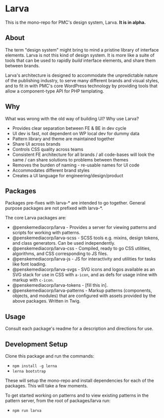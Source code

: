 # Larva

This is the mono-repo for PMC's design system, Larva. **It is in alpha.**

## About

The term "design system" might bring to mind a pristine library of interface elements. Larva is not this kind of design system. It is more like a suite of tools that can be used to rapidly _build_ interface elements, and share them between brands.

Larva's architecture is designed to accommodate the unpredictable nature of the publishing industry, to serve many different brands and visual styles, and to fit in with PMC's core WordPress technology by providing tools that allow a component-type API for PHP templating.

## Why

What was wrong with the old way of building UI? Why use Larva?

- Provides clear separation between FE & BE in dev cycle
- UI dev is fast, not dependent on WP local dev for dummy data
- Pattern library and theme are maintained together
- Share UI across brands
- Controls CSS quality across teams
- Consistent FE architecture for all brands / all code-bases will look the same / can share solutions to problems between themes
- Removes the burden of naming - re-usable names for UI code
- Accommodates different brand styles
- Creates a UI language for engineering/design/product

## Packages

Packages pre-fixes with larva-* are intended to go together. General purpose packages are not prefixed with larva-*.

The core Larva packages are:

* @penskemediacorp/larva - Provides a server for viewing patterns and scripts for working with patterns.
* @penskemediacorp/larva-scss - SCSS tools e.g. mixins, design tokens, and class generators. Can be used independently.
* @penskemediacorp/larva-css - Compiled, ready to go CSS utilities, algorithms, and CSS corresponding to JS files. 
* @penskemediacorp/larva-js - JS for interactivity and utilities for tasks like font loading. 
* @penskemediacorp/larva-svgs - SVG icons and logos available as an SVG stack for use in CSS with `a-icon`, and as defs for usage inline with markup with `c-icon`.
* @penskemediacorp/larva-tokens - [fill this in].
* @penskemediacorp/larva-patterns - Markup patterns (components, objects, and modules) that are configured with assets provided by the above packages. Written in Twig.

## Usage

Consult each package's readme for a description and directions for use. 

## Development Setup

Clone this package and run the commands:
* `npm install -g lerna` 
* `lerna bootstrap`

These will setup the mono-repo and install dependencies for each of the packages. This will take a few moments.

To get started working on patterns and to view existing patterns in the pattern server, from the root of packages/larva run:
* `npm run larva`